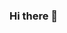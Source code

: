 ### Hi there 👋

<!--
**burakciceko/burakciceko** is a ✨ _special_ ✨ repository because its `README.md` (this file) appears on your GitHub profile.

Here are some ideas to get you started:

<h1 align="center">Hi 👋, I'm Burak</h1>
<h3 align="center">A passionate frontend developer from Istanbul</h3>

<p align="left"> <img src="https://komarev.com/ghpvc/?username=burakciceko&label=Profile%20views&color=0e75b6&style=flat" alt="burakciceko" /> </p>

- 🔭 I’m currently working on [@neon-apps](@neon-apps)

<h3 align="left">Connect with me:</h3>
<p align="left">
<a href="https://linkedin.com/in/burakciceko" target="blank"><img align="center" src="https://raw.githubusercontent.com/rahuldkjain/github-profile-readme-generator/master/src/images/icons/Social/linked-in-alt.svg" alt="burakciceko" height="30" width="40" /></a>
</p>

<h3 align="left">Languages and Tools:</h3>
<p align="left"> <a href="https://www.figma.com/" target="_blank" rel="noreferrer"> <img src="https://www.vectorlogo.zone/logos/figma/figma-icon.svg" alt="figma" width="40" height="40"/> </a> <a href="https://firebase.google.com/" target="_blank" rel="noreferrer"> <img src="https://www.vectorlogo.zone/logos/firebase/firebase-icon.svg" alt="firebase" width="40" height="40"/> </a> <a href="https://developer.apple.com/swift/" target="_blank" rel="noreferrer"> <img src="https://raw.githubusercontent.com/devicons/devicon/master/icons/swift/swift-original.svg" alt="swift" width="40" height="40"/> </a> </p>
